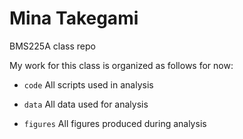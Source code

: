 # Mina Takegami
BMS225A class repo

My work for this class is organized as follows for now:

- `code` All scripts used in analysis

- `data` All data used for analysis

- `figures` All figures produced during analysis